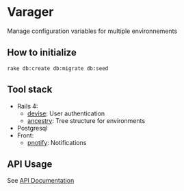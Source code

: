 # Varager

Manage configuration variables for multiple environnements

## How to initialize

```
rake db:create db:migrate db:seed
```

## Tool stack

- Rails 4:
    - [devise](https://github.com/plataformatec/devise): User authentication
    - [ancestry](https://github.com/stefankroes/ancestry): Tree structure for environments
- Postgresql
- Front:
    - [pnotify](https://github.com/sciactive/pnotify): Notifications

## API Usage

See [API Documentation](APIDOC.md)
